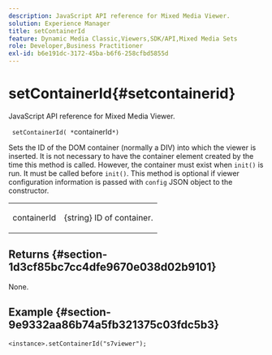 ```yaml
---
description: JavaScript API reference for Mixed Media Viewer.
solution: Experience Manager
title: setContainerId
feature: Dynamic Media Classic,Viewers,SDK/API,Mixed Media Sets
role: Developer,Business Practitioner
exl-id: b6e191dc-3172-45ba-b6f6-258cfbd5855d
---
```

# setContainerId{#setcontainerid}

JavaScript API reference for Mixed Media Viewer.

 ` setContainerId( *`containerId`*)`

Sets the ID of the DOM container (normally a DIV) into which the viewer is inserted. It is not necessary to have the container element created by the time this method is called. However, the container must exist when `init()` is run. It must be called before `init()`. This method is optional if viewer configuration information is passed with `config` JSON object to the constructor.

<table id="table_896DFF34A68A403DB93A6D597461A573"> 
 <tbody> 
  <tr> 
   <td colname="col1"> <p> <span class="codeph"> <span class="varname"> containerId </span> </span> </p> </td> 
   <td colname="col2"> <p> <span class="codeph"> {string} </span> ID of container. </p> </td> 
  </tr> 
 </tbody> 
</table>

## Returns {#section-1d3cf85bc7cc4dfe9670e038d02b9101}

None.

## Example {#section-9e9332aa86b74a5fb321375c03fdc5b3}

```
<instance>.setContainerId("s7viewer");
```
